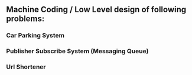 ## Machine Coding / Low Level design of following problems: 
### Car Parking System
### Publisher Subscribe System (Messaging Queue)
### Url Shortener
